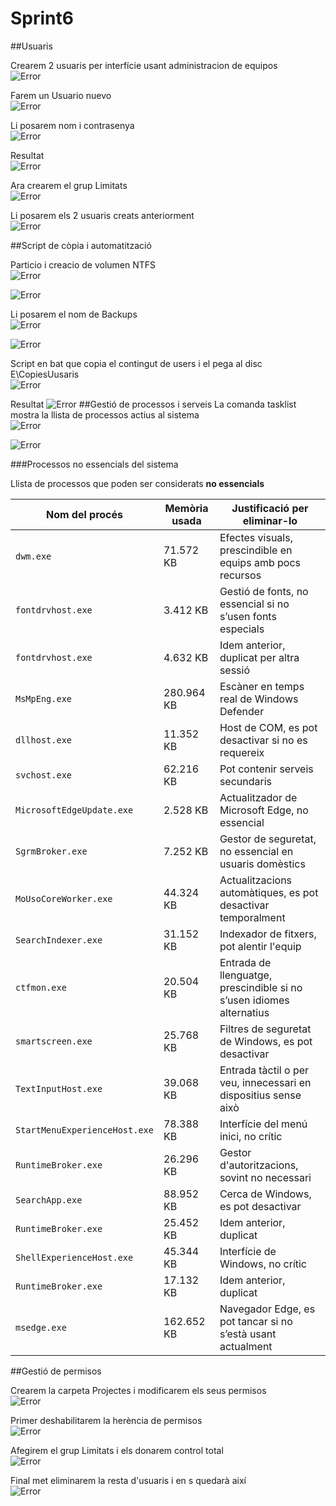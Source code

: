 # Sprint6
##Usuaris

Crearem 2 usuaris per interfície usant administracion de equipos  
![Error](./adminieqi.png)

Farem un Usuario nuevo  
![Error](./alumnelimi1.png)

Li posarem nom i contrasenya  
![Error](./alumnelimi2.png)

Resultat  
![Error](./alumnelimi3.png)

Ara crearem el grup Limitats  
![Error](./gruplimi2.png)  

Li posarem els 2 usuaris creats anteriorment  
![Error](./gruplimi.png)

##Script de còpia i automatització

Particio i creacio de volumen NTFS  
![Error](./particio0.png)

![Error](./particio.png)

Li posarem el nom de Backups  
![Error](./particio2.png)

![Error](./particio3.png)

Script en bat que copia el contingut de users i el pega al disc E\CopiesUusaris  
![Error](./Script1.png)

Resultat
![Error](./resultat.png)
##Gestió de processos i serveis
La comanda tasklist mostra la llista de processos actius al sistema  
![Error](./taskalist.png)

![Error](./procesosfixe.png)

###Processos no essencials del sistema

Llista de processos que poden ser considerats **no essencials**   

| Nom del procés                    | Memòria usada     | Justificació per eliminar-lo                                       |
|----------------------------------|-------------------|---------------------------------------------------------------------|
| `dwm.exe`                        | 71.572 KB         | Efectes visuals, prescindible en equips amb pocs recursos           |
| `fontdrvhost.exe`      | 3.412 KB          | Gestió de fonts, no essencial si no s’usen fonts especials          |
| `fontdrvhost.exe`      | 4.632 KB          | Idem anterior, duplicat per altra sessió                            |
| `MsMpEng.exe`                    | 280.964 KB        | Escàner en temps real de Windows Defender                           |
| `dllhost.exe`                    | 11.352 KB         | Host de COM, es pot desactivar si no es requereix                   |
| `svchost.exe`         | 62.216 KB         | Pot contenir serveis secundaris                                     |
| `MicrosoftEdgeUpdate.exe`        | 2.528 KB          | Actualitzador de Microsoft Edge, no essencial                       |
| `SgrmBroker.exe`                 | 7.252 KB          | Gestor de seguretat, no essencial en usuaris domèstics              |
| `MoUsoCoreWorker.exe`            | 44.324 KB         | Actualitzacions automàtiques, es pot desactivar temporalment        |
| `SearchIndexer.exe`              | 31.152 KB         | Indexador de fitxers, pot alentir l'equip                           |
| `ctfmon.exe`                     | 20.504 KB         | Entrada de llenguatge, prescindible si no s’usen idiomes alternatius|
| `smartscreen.exe`                | 25.768 KB         | Filtres de seguretat de Windows, es pot desactivar                  |
| `TextInputHost.exe`              | 39.068 KB         | Entrada tàctil o per veu, innecessari en dispositius sense això     |
| `StartMenuExperienceHost.exe`    | 78.388 KB         | Interfície del menú inici, no crític                                |
| `RuntimeBroker.exe`   | 26.296 KB         | Gestor d'autoritzacions, sovint no necessari                        |
| `SearchApp.exe`                  | 88.952 KB         | Cerca de Windows, es pot desactivar                                 |
| `RuntimeBroker.exe`   | 25.452 KB         | Idem anterior, duplicat                                             |
| `ShellExperienceHost.exe`        | 45.344 KB         | Interfície de Windows, no crític                                    |
| `RuntimeBroker.exe`   | 17.132 KB         | Idem anterior, duplicat                                             |
| `msedge.exe`                     | 162.652 KB        | Navegador Edge, es pot tancar si no s’està usant actualment         |

##Gestió de permisos

Crearem la carpeta Projectes i modificarem els seus permisos  
![Error](./carpetacontrol0.png)

Primer deshabilitarem la herència de permisos  
![Error](./carpetacontrol3.png)

Afegirem el grup Limitats i els donarem control total  
![Error](./carpetacontrol1.png)

Final met eliminarem la resta d'usuaris i en s quedarà així  
![Error](./carpetacontrol2.png)













